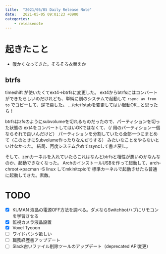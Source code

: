 ```yaml
---
title:  "2021/05/05 Daily Release Note"
date:   2021-05-05 09:01:23 +0900
categories:
    - releasenote
---
```

# 起きたこと

* 暖かくなってきた。そろそろ衣替えか

## btrfs

timeshift が使いたくてext4→btrfsに変更した。
ext4からbtrfsにはコンバートができたらしいのだけれども、単純に別のシステムで起動して
`rsync av from to` でコピーして、逆で戻した。
…/etc/fstabを変更してはい起動OK…と思ったら！

btrfsはzfsのようにsubvolumeを切れるものだったので、パーティションを切った状態の
ext4をコンバートしてはいOKではなくて、（/ 用のパーティション一個ならそれで良いんだけど）
パーティションを分割していたら全部一つにまとめて（このときにSubvolume作ったりなんだりする）
みたいなことをやらないといけなかった。
結局、再度システム含めてrsyncして書き戻し。

そして、zenカーネルを入れていたらこれはなんとbtrfsと相性が悪いのかなんなのか、起動できなくなった。
ArchのインストールUSBを作って起動して、arch-chroot→pacman -S linux してmkinitcpioで
標準カーネルで起動させたら普通に起動してきた。素敵。

# TODO 

- [x] KUMAN 液晶の電源OFF方法を調べる。ダメならSwitchbotハブにリモコンを学習させる
- [x] 監視カメラ液晶設置
- [x] Voxel Tycoon
- [ ] ワイドパンツ欲しい
- [ ] 職務経歴書アップデート
- [ ] Slack古いファイル削除ツールのアップデート（deprecated API変更）